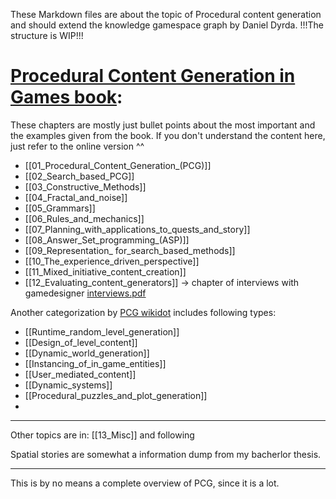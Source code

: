 These Markdown files are about the topic of Procedural content generation and should extend the knowledge gamespace graph by Daniel Dyrda.
!!!The structure is WIP!!!

# [Procedural Content Generation in Games book](https://www.pcgbook.com/):
These chapters are mostly just bullet points about the most important and the examples given from the book. 
If you don't understand the content here, just refer to the online version ^^
- [[01_Procedural_Content_Generation_(PCG)]]
- [[02_Search_based_PCG]]
- [[03_Constructive_Methods]] 
- [[04_Fractal_and_noise]] 
- [[05_Grammars]] 
- [[06_Rules_and_mechanics]] 
- [[07_Planning_with_applications_to_quests_and_story]] 
- [[08_Answer_Set_programming_(ASP)]] 
- [[09_Representation_ for_search_based_methods]]
- [[10_The_experience_driven_perspective]] 
- [[11_Mixed_initiative_content_creation]] 
- [[12_Evaluating_content_generators]] 
-> chapter of interviews with gamedesigner [interviews.pdf](https://www.pcgbook.com/interviews.pdf)

Another categorization by [PCG wikidot](http://pcg.wikidot.com/what-pcg-is) includes following types:
- [[Runtime_random_level_generation]]
- [[Design_of_level_content]]
- [[Dynamic_world_generation]]
- [[Instancing_of_in_game_entities]]
- [[User_mediated_content]]
- [[Dynamic_systems]]
- [[Procedural_puzzles_and_plot_generation]]
- 

---


Other topics are in:
[[13_Misc]] and following

Spatial stories are somewhat a information dump from my bacherlor thesis.

---
This is by no means a complete overview of PCG, since it is a lot.
